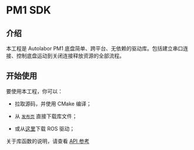 # PM1 SDK

## 介绍

本工程是 Autolabor PM1 底盘简单、跨平台、无依赖的驱动库。包括建立串口连接、控制底盘运动到关闭连接释放资源的全部流程。

## 开始使用

要使用本工程，你可以：

* 拉取源码，并使用 CMake 编译；

* 从 [`发布页`](https://github.com/autolaborcenter/pm1_sdk/releases) 直接下载库文件；
* 或从[这里](https://github.com/autolaborcenter/pm1_driver_ros)下载 ROS 驱动；

关于库函数的说明，请查看 [API 参考](https://github.com/autolaborcenter/pm1_sdk/wiki)